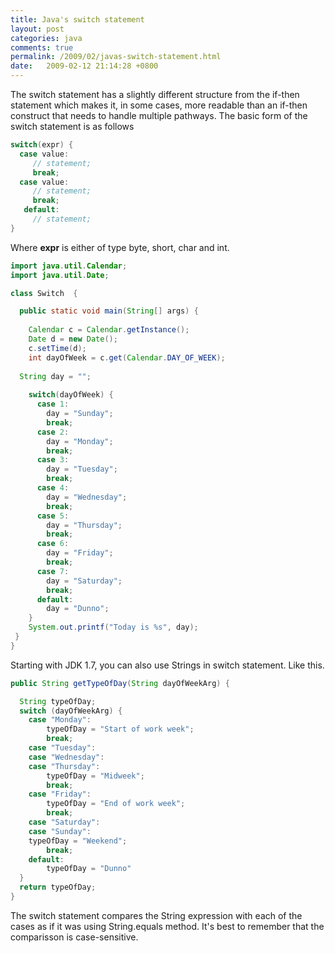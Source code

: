 ```yaml
---
title: Java's switch statement
layout: post
categories: java
comments: true
permalink: /2009/02/javas-switch-statement.html
date:   2009-02-12 21:14:28 +0800
---
```


The switch statement has a slightly different structure from the if-then statement which makes it, in some cases, more readable than an if-then construct that needs to handle multiple pathways. The basic form of the switch statement is as follows

```java
switch(expr) {
  case value:
     // statement;
     break;
  case value:
     // statement;
     break;
   default:
     // statement;
}
```

Where **expr** is either of type byte, short, char and int.   

```java
import java.util.Calendar;
import java.util.Date;

class Switch  {

  public static void main(String[] args) {
  
    Calendar c = Calendar.getInstance();
    Date d = new Date();
    c.setTime(d);
    int dayOfWeek = c.get(Calendar.DAY_OF_WEEK);
  
  String day = "";
    
    switch(dayOfWeek) {
      case 1:
        day = "Sunday";
        break; 
      case 2:
        day = "Monday";
        break;         
      case 3:
        day = "Tuesday";
        break; 
      case 4:
        day = "Wednesday";
        break; 
      case 5:
        day = "Thursday";
        break; 
      case 6:
        day = "Friday";
        break; 
      case 7:
        day = "Saturday";
        break;
      default:
        day = "Dunno";
    }
    System.out.printf("Today is %s", day);
 }
}
```

Starting with JDK 1.7,  you can also use Strings in switch statement. Like this.

```java
public String getTypeOfDay(String dayOfWeekArg) {

  String typeOfDay;
  switch (dayOfWeekArg) {
    case "Monday":
        typeOfDay = "Start of work week";
        break;
    case "Tuesday":
    case "Wednesday":
    case "Thursday":
        typeOfDay = "Midweek";
        break;
    case "Friday":
        typeOfDay = "End of work week";
        break;
    case "Saturday":
    case "Sunday":
    typeOfDay = "Weekend";
        break;
    default:
        typeOfDay = "Dunno"
  }
  return typeOfDay;
}
```

The switch statement compares the String expression with each of the cases as if it was using String.equals method. It's best to remember that the comparisson is case-sensitive.



